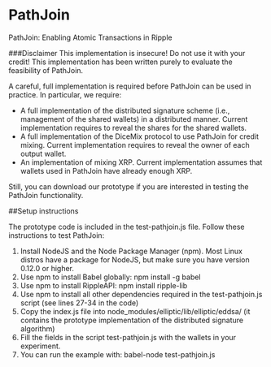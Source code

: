 # PathJoin
PathJoin: Enabling Atomic Transactions in Ripple

###Disclaimer
This implementation is insecure! Do not use it with your credit! This implementation has been written purely to evaluate the feasibility of PathJoin.

A careful, full implementation is required before PathJoin can be used in practice. In particular, we require:

 - A full implementation of the distributed signature scheme (i.e., management of the shared wallets) in a distributed manner. Current implementation requires to reveal the shares for the shared wallets.
 - A full implementation of the DiceMix protocol to use PathJoin for credit mixing. Current implementation requires to reveal the owner of each output wallet.
 - An implementation of mixing XRP. Current implementation assumes that wallets used in PathJoin have already enough XRP.
 
Still, you can download our prototype if you are interested in testing the PathJoin functionality. 
 
##Setup instructions

The prototype code is included in the test-pathjoin.js file. Follow these instructions to test PathJoin:


1. Install NodeJS and the Node Package Manager (npm). Most Linux distros have a package for NodeJS, but make sure you have version 0.12.0 or higher.
1. Use npm to install Babel globally: npm install -g babel
1. Use npm to install RippleAPI: npm install ripple-lib
1. Use npm to install all other dependencies required in the test-pathjoin.js script (see lines 27-34 in the code)
1. Copy the index.js file into node_modules/elliptic/lib/elliptic/eddsa/ (it contains the prototype  implementation of the distributed signature algorithm)
1. Fill the fields in the script test-pathjoin.js with the wallets in your experiment.
1. You can run the example with: babel-node test-pathjoin.js
